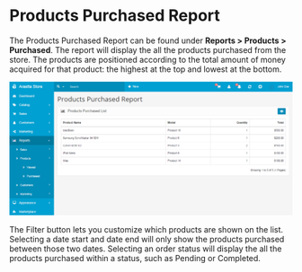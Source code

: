 Products Purchased Report
=========================

The Products Purchased Report can be found under **Reports > Products > Purchased**. The report will display the all the products purchased from the store. The products are positioned according to the total amount of money acquired for that product: the highest at the top and lowest at the bottom.

![products purchased report](_images/products-purchased.png)

The Filter button lets you customize which products are shown on the list. Selecting a date start and date end will only show the products purchased between those two dates. Selecting an order status will display the all the products purchased within a status, such as Pending or Completed.
